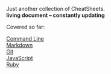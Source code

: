 Just another collection of CheatSheets.  
**living document – constantly updating**

Covered so far:

[Command Line](/Command-Line-Cheatsheet.md)  
[Markdown](/Markdown-Cheatsheet.md)  
[Git](/Git-Cheatsheet.md)  
[JavaScript](/JavaScript-Cheatsheet.md)  
[Ruby](/Ruby-Cheatsheet.md)  